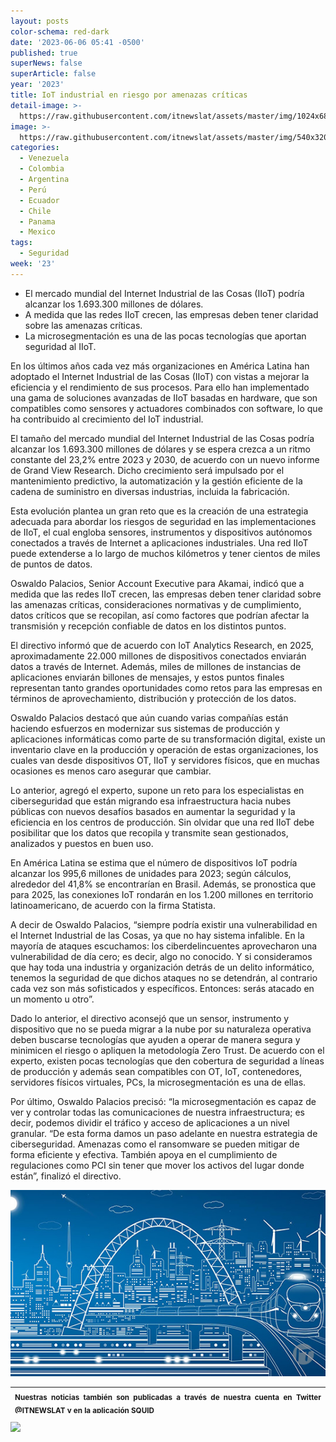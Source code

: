 ```yaml
---
layout: posts
color-schema: red-dark
date: '2023-06-06 05:41 -0500'
published: true
superNews: false
superArticle: false
year: '2023'
title: IoT industrial en riesgo por amenazas críticas
detail-image: >-
  https://raw.githubusercontent.com/itnewslat/assets/master/img/1024x680/IOT-City-g.jpg
image: >-
  https://raw.githubusercontent.com/itnewslat/assets/master/img/540x320/IOT-City-p.jpg
categories:
  - Venezuela
  - Colombia
  - Argentina
  - Perú
  - Ecuador
  - Chile
  - Panama
  - Mexico
tags:
  - Seguridad
week: '23'
---
```

- El mercado mundial del Internet Industrial de las Cosas (IIoT) podría alcanzar los 1.693.300 millones de dólares.
- A medida que las redes IIoT crecen, las empresas deben tener claridad sobre las amenazas críticas.
- La microsegmentación es una de las pocas tecnologías que aportan seguridad al IIoT.

En los últimos años cada vez más organizaciones en América Latina han adoptado el Internet Industrial de las Cosas (IIoT) con vistas a mejorar la eficiencia y el rendimiento de sus procesos.  Para ello han implementado una gama de soluciones avanzadas de IIoT basadas en hardware, que son compatibles como sensores y actuadores combinados con software, lo que ha contribuido al crecimiento del IoT industrial.

El tamaño del mercado mundial del Internet Industrial de las Cosas podría alcanzar los 1.693.300 millones de dólares y se espera crezca a un ritmo constante del 23,2% entre 2023 y 2030, de acuerdo con un nuevo informe de Grand View Research. Dicho crecimiento será impulsado por el mantenimiento predictivo, la automatización y la gestión eficiente de la cadena de suministro en diversas industrias, incluida la fabricación.

Esta evolución plantea un gran reto que es la creación de una estrategia adecuada para abordar los riesgos de seguridad en las implementaciones de IIoT, el cual  engloba sensores, instrumentos y dispositivos autónomos conectados a través de Internet a aplicaciones industriales. Una red IIoT puede extenderse a lo largo de muchos kilómetros y tener cientos de miles de puntos de datos.

Oswaldo Palacios, Senior Account Executive para Akamai, indicó que a medida que las redes IIoT crecen, las empresas deben tener claridad sobre las amenazas críticas, consideraciones normativas y de cumplimiento, datos críticos que se recopilan, así como factores que podrían afectar la transmisión y recepción confiable de datos en los distintos puntos.

El directivo informó que de acuerdo con IoT Analytics Research, en 2025, aproximadamente 22.000 millones de dispositivos conectados enviarán datos a través de Internet. Además, miles de millones de instancias de aplicaciones enviarán billones de mensajes, y estos puntos finales representan tanto grandes oportunidades como retos para las empresas en términos de aprovechamiento, distribución y protección de los datos.

Oswaldo Palacios destacó que aún cuando varias compañías están haciendo esfuerzos en modernizar sus sistemas de producción y aplicaciones informáticas como parte de su transformación digital, existe un inventario clave en la producción y operación de estas organizaciones, los cuales van desde dispositivos OT, IIoT y servidores físicos, que en muchas ocasiones es menos caro asegurar que cambiar.

Lo anterior, agregó el experto, supone un reto para los especialistas en ciberseguridad que están migrando esa infraestructura hacia nubes públicas con nuevos desafíos basados en aumentar la seguridad y la eficiencia en los centros de producción. Sin olvidar que una red IIoT debe posibilitar que los datos que recopila y transmite sean gestionados, analizados y puestos en buen uso.

En América Latina se estima que el número de dispositivos IoT podría alcanzar los 995,6 millones de unidades para 2023; según cálculos, alrededor del 41,8% se encontrarían en Brasil. Además, se pronostica que para 2025, las conexiones IoT rondarán en los 1.200 millones en territorio latinoamericano, de acuerdo con  la firma Statista.

A decir de Oswaldo Palacios, “siempre podría existir una vulnerabilidad en el Internet Industrial de las Cosas, ya que no hay sistema infalible. En la mayoría de ataques escuchamos: los ciberdelincuentes aprovecharon una vulnerabilidad de día cero; es decir, algo no conocido. Y si consideramos que hay toda una industria y organización detrás de un delito informático, tenemos la seguridad de que dichos ataques no se detendrán, al contrario cada vez son más sofisticados y específicos. Entonces: serás atacado en un momento u otro”.

Dado lo anterior, el directivo aconsejó que un sensor, instrumento y dispositivo que no se pueda migrar a la nube por su naturaleza operativa deben buscarse tecnologías que ayuden a operar de manera segura y minimicen el riesgo o apliquen la metodología Zero Trust. De acuerdo con el experto, existen pocas tecnologías que den cobertura de seguridad a líneas de producción y además sean compatibles con OT, IoT, contenedores, servidores físicos virtuales, PCs, la microsegmentación es una de ellas.

Por último, Oswaldo Palacios precisó: “la microsegmentación es capaz de ver y controlar todas las comunicaciones de nuestra infraestructura; es decir, podemos dividir el tráfico y acceso de aplicaciones a un nivel granular. “De esta forma damos un paso adelante en nuestra estrategia de ciberseguridad. Amenazas como el ransomware se pueden mitigar de forma eficiente y efectiva. También apoya en el cumplimiento de regulaciones como PCI sin tener que mover los activos del lugar donde están”, finalizó el directivo.

![](https://raw.githubusercontent.com/itnewslat/assets/master/img/540x320/IOT-City-p.jpg)

<table style="height: 42px;" width="569">
<tbody>
<tr>
<td style="text-align: justify;"><sub><strong>Nuestras noticias también son publicadas a través de nuestra cuenta en Twitter <a href="https://twitter.com/itnewslat?lang=es">@ITNEWSLAT</a> y en la aplicación <a href="https://squidapp.co/en/">SQUID</a></strong></sub></td>
</tr>
</tbody>
</table>
<img src="https://tracker.metricool.com/c3po.jpg?hash=56f88a41e39ab42c063cc51676587a04"/>